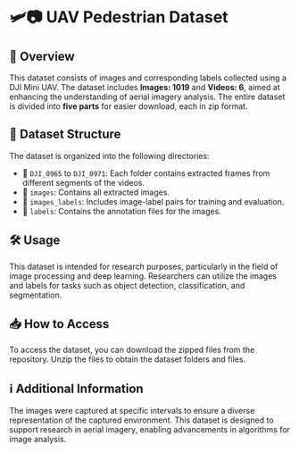 # 🛩️📷 UAV Pedestrian Dataset

## 📜 Overview

This dataset consists of images and corresponding labels collected using a DJI Mini UAV. The dataset includes **Images: 1019** and **Videos: 6**, aimed at enhancing the understanding of aerial imagery analysis. The entire dataset is divided into **five parts** for easier download, each in zip format.

## 📂 Dataset Structure

The dataset is organized into the following directories:

- 📁 `DJI_0965` to `DJI_0971`: Each folder contains extracted frames from different segments of the videos.
- 📁 `images`: Contains all extracted images.
- 📁 `images_labels`: Includes image-label pairs for training and evaluation.
- 📁 `labels`: Contains the annotation files for the images.

## 🛠️ Usage

This dataset is intended for research purposes, particularly in the field of image processing and deep learning. Researchers can utilize the images and labels for tasks such as object detection, classification, and segmentation.

## 📥 How to Access

To access the dataset, you can download the zipped files from the repository. Unzip the files to obtain the dataset folders and files.

## ℹ️ Additional Information

The images were captured at specific intervals to ensure a diverse representation of the captured environment. This dataset is designed to support research in aerial imagery, enabling advancements in algorithms for image analysis.
